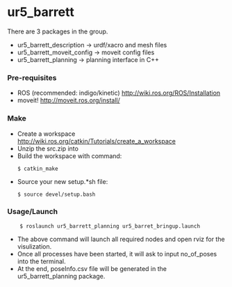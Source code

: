 # ur5_barrett

There are 3 packages in the group.

  - ur5_barrett_description -> urdf/xacro and mesh files
  - ur5_barrett_moveit_config -> moveit config files
  - ur5_barrett_planning -> planning interface in C++

### Pre-requisites

  - ROS (recommended: indigo/kinetic) http://wiki.ros.org/ROS/Installation
  - moveit! http://moveit.ros.org/install/

### Make
  - Create a workspace http://wiki.ros.org/catkin/Tutorials/create_a_workspace
  - Unzip the src.zip into <workspace>
  - Build the workspace with command: 
    ```
    $ catkin_make
    ```
  - Source your new setup.*sh file: 
    ```
    $ source devel/setup.bash
    ```

### Usage/Launch
```
    $ roslaunch ur5_barrett_planning ur5_barret_bringup.launch
```
  - The above command will launch all required nodes and open rviz for the visulization.
  - Once all processes have been started, it will ask to input no_of_poses into the terminal.
  - At the end, poseInfo.csv file will be generated in the ur5_barrett_planning package.
